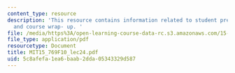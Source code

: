 ```yaml
---
content_type: resource
description: 'This resource contains information related to student presentations
  and course wrap- up. '
file: /media/https%3A/open-learning-course-data-rc.s3.amazonaws.com/15-769-operations-strategy-fall-2010/5c8afefa1ea6baab2dda05343329d587_MIT15_769F10_lec24.pdf
file_type: application/pdf
resourcetype: Document
title: MIT15_769F10_lec24.pdf
uid: 5c8afefa-1ea6-baab-2dda-05343329d587
---
```

